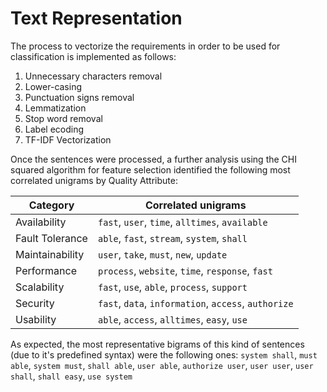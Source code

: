 # Text Representation

The process to vectorize the requirements in order to be used for classification is implemented as follows:
1. Unnecessary characters removal
2. Lower-casing
3. Punctuation signs removal
4. Lemmatization
5. Stop word removal
6. Label ecoding
7. TF-IDF Vectorization

Once the sentences were processed, a further analysis using the CHI squared algorithm for feature selection identified the following most correlated unigrams by Quality Attribute:

| Category        | Correlated unigrams                                  |
| --------------- | ---------------------------------------------------- |
| Availability    | `fast`, `user`, `time`, `alltimes`, `available`      |
| Fault Tolerance | `able`, `fast`, `stream`, `system`, `shall`          |
| Maintainability | `user`, `take`, `must`, `new`, `update`              |
| Performance     | `process`, `website`, `time`, `response`, `fast`     |
| Scalability     | `fast`, `use`, `able`, `process`, `support`          |
| Security        | `fast`, `data`, `information`, `access`, `authorize` |
| Usability       | `able`, `access`, `alltimes`, `easy`, `use`          |

As expected, the most representative bigrams of this kind of sentences (due to it's predefined syntax) were the following ones: `system shall`, `must able`, `system must`, `shall able`, `user able`, `authorize user`, `user user`, `user shall`, `shall easy`, `use system`